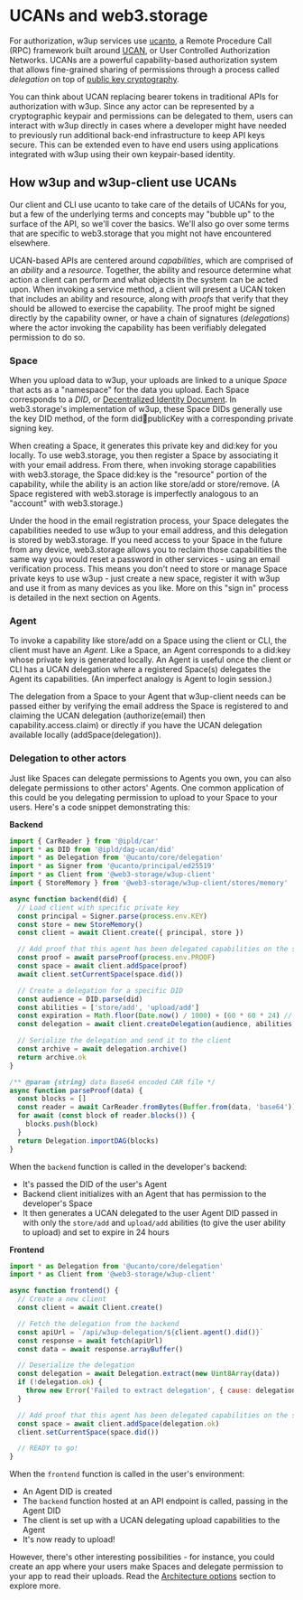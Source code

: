 # UCANs and web3.storage

For authorization, w3up services use [ucanto](https://github.com/web3-storage/ucanto), a Remote Procedure Call (RPC) framework built around [UCAN](https://ucan.xyz/), or User Controlled Authorization Networks. UCANs are a powerful capability-based authorization system that allows fine-grained sharing of permissions through a process called _delegation_ on top of [public key cryptography](https://en.wikipedia.org/wiki/Public-key_cryptography).

You can think about UCAN replacing bearer tokens in traditional APIs for authorization with w3up. Since any actor can be represented by a cryptographic keypair and permissions can be delegated to them, users can interact with w3up directly in cases where a developer might have needed to previously run additional back-end infrastructure to keep API keys secure. This can be extended even to have end users using applications integrated with w3up using their own keypair-based identity.

## How w3up and w3up-client use UCANs

Our client and CLI use ucanto to take care of the details of UCANs for you, but a few of the underlying terms and concepts may "bubble up" to the surface of the API, so we'll cover the basics. We'll also go over some terms that are specific to web3.storage that you might not have encountered elsewhere.

UCAN-based APIs are centered around _capabilities_, which are comprised of an _ability_ and a _resource_. Together, the ability and resource determine what action a client can perform and what objects in the system can be acted upon. When invoking a service method, a client will present a UCAN token that includes an ability and resource, along with _proofs_ that verify that they should be allowed to exercise the capability. The proof might be signed directly by the capability owner, or have a chain of signatures (_delegations_) where the actor invoking the capability has been verifiably delegated permission to do so.

### Space

When you upload data to w3up, your uploads are linked to a unique _Space_ that acts as a "namespace" for the data you upload. Each Space corresponds to a _DID_, or [Decentralized Identity Document](https://www.w3.org/TR/did-core/). In web3.storage's implementation of w3up, these Space DIDs generally use the key DID method, of the form did:key:publicKey with a corresponding private signing key.

When creating a Space, it generates this private key and did:key for you locally. To use web3.storage, you then register a Space by associating it with your email address. From there, when invoking storage capabilities with web3.storage, the Space did:key is the "resource" portion of the capability, while the ability is an action like store/add or store/remove. (A Space registered with web3.storage is imperfectly analogous to an "account" with web3.storage.)

Under the hood in the email registration process, your Space delegates the capabilities needed to use w3up to your email address, and this delegation is stored by web3.storage. If you need access to your Space in the future from any device, web3.storage allows you to reclaim those capabilities the same way you would reset a password in other services - using an email verification process. This means you don't need to store or manage Space private keys to use w3up - just create a new space, register it with w3up and use it from as many devices as you like. More on this "sign in" process is detailed in the next section on Agents.

### Agent

To invoke a capability like store/add on a Space using the client or CLI, the client must have an _Agent_. Like a Space, an Agent corresponds to a did:key whose private key is generated locally. An Agent is useful once the client or CLI has a UCAN delegation where a registered Space(s) delegates the Agent its capabilities. (An imperfect analogy is Agent to login session.)

The delegation from a Space to your Agent that w3up-client needs can be passed either by verifying the email address the Space is registered to and claiming the UCAN delegation (authorize(email) then capability.access.claim) or directly if you have the UCAN delegation available locally (addSpace(delegation)).

### Delegation to other actors

Just like Spaces can delegate permissions to Agents you own, you can also delegate permissions to other actors' Agents. One common application of this could be you delegating permission to upload to your Space to your users. Here's a code snippet demonstrating this:

**Backend**

```js
import { CarReader } from '@ipld/car'
import * as DID from '@ipld/dag-ucan/did'
import * as Delegation from '@ucanto/core/delegation'
import * as Signer from '@ucanto/principal/ed25519'
import * as Client from '@web3-storage/w3up-client'
import { StoreMemory } from '@web3-storage/w3up-client/stores/memory'

async function backend(did) {
  // Load client with specific private key
  const principal = Signer.parse(process.env.KEY)
  const store = new StoreMemory()
  const client = await Client.create({ principal, store })

  // Add proof that this agent has been delegated capabilities on the space
  const proof = await parseProof(process.env.PROOF)
  const space = await client.addSpace(proof)
  await client.setCurrentSpace(space.did())

  // Create a delegation for a specific DID
  const audience = DID.parse(did)
  const abilities = ['store/add', 'upload/add']
  const expiration = Math.floor(Date.now() / 1000) + (60 * 60 * 24) // 24 hours from now
  const delegation = await client.createDelegation(audience, abilities, { expiration })

  // Serialize the delegation and send it to the client
  const archive = await delegation.archive()
  return archive.ok
}

/** @param {string} data Base64 encoded CAR file */
async function parseProof(data) {
  const blocks = []
  const reader = await CarReader.fromBytes(Buffer.from(data, 'base64'))
  for await (const block of reader.blocks()) {
    blocks.push(block)
  }
  return Delegation.importDAG(blocks)
}
```

When the `backend` function is called in the developer's backend:
- It's passed the DID of the user's Agent
- Backend client initializes with an Agent that has permission to the developer's Space
- It then generates a UCAN delegated to the user Agent DID passed in with only the `store/add` and `upload/add` abilities (to give the user ability to upload) and set to expire in 24 hours

**Frontend**

```js
import * as Delegation from '@ucanto/core/delegation'
import * as Client from '@web3-storage/w3up-client'

async function frontend() {
  // Create a new client
  const client = await Client.create()

  // Fetch the delegation from the backend
  const apiUrl = `/api/w3up-delegation/${client.agent().did()}`
  const response = await fetch(apiUrl)
  const data = await response.arrayBuffer()

  // Deserialize the delegation
  const delegation = await Delegation.extract(new Uint8Array(data))
  if (!delegation.ok) {
    throw new Error('Failed to extract delegation', { cause: delegation.error })
  }

  // Add proof that this agent has been delegated capabilities on the space
  const space = await client.addSpace(delegation.ok)
  client.setCurrentSpace(space.did())

  // READY to go!
}
```

When the `frontend` function is called in the user's environment:
- An Agent DID is created
- The `backend` function hosted at an API endpoint is called, passing in the Agent DID
- The client is set up with a UCAN delegating upload capabilities to the Agent
- It's now ready to upload!

However, there's other interesting possibilities - for instance, you could create an app where your users make Spaces and delegate permission to your app to read their uploads. Read the [Architecture options](/docs/concepts/architecture-options/) section to explore more.
